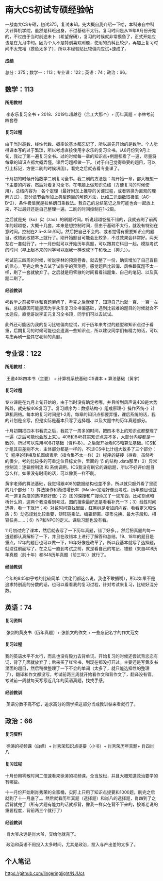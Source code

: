 # 南大CS初试专硕经验帖

​	一战南大CS专硕，初试375，复试未知。先大概自我介绍一下哈，本科来自中科大计算机学院，虽然是科班出身，不过基础不太行。复习时间是从19年8月份开始的，不过由于当时前途未卜（希望保研），复习的时候就非常摸鱼了，正式开始应该是在九月中旬。因为个人不是特别喜欢刷题，使用的资料比较少，再加上复习时间不太充裕（摸鱼太多了），所以本经验贴比较偏向应试+速成了。

#### 成绩

总分：375；数学一：113；专业课：122；英语：74；政治：66。

## 数学：113

#### 所用教材

​	李永乐复习全书 + 2018、2019年超越卷（合工大那个）+ 历年真题 +  李林考前四套卷 

#### 复习过程

​	由于当时高数、线性代数、概率论基本都忘记了，所以最先开始的是数学。个人觉得课本写的过于繁琐，所以考虑直接使用李永乐的复习全书。从8月份到9月上旬，我过了第一遍复习全书。过的时候每一章的知识点+例题都看了一遍，尽量将每章的知识点都大概弄懂，课后习题都做一下。（对于自己觉得重要的题目，可以打上标记，方便二刷的时候巩固）。看完之后就去看专业课了。

​	十月初的时候开始数学二刷复习全书。我二刷的方法是：每开始一章，都大概想一下主要的内容，然后对着复习全书，在电脑上做知识总结（方便复习的时候使用），总结内容为：各个定理（最好附加上推导的关键过程，或者转换为直观的理解方式），部分章节会附加上典型题目的解题方法，比如二元函数取极值（AC-B^2）、条件极值就是拉格朗日乘数法。我自己的总结笔记之后可能也会一起放上来，不过最好还是自己整理一遍。二刷的时间控制在1~2周。

​	之后就是充（ku）实（zao）的刷题时间。听说超越卷挺不错的，我就去刷了前两年的超越卷，大概十几套。本来是想控制时间，但由于基础不太行，就没有特别在意时间，控制在2.5~3.5h即可。然后把自己不会的、或者觉得有重要知识点的题目，改错到改错本上就行了。刚开始题目可能会比较多，不过效果会非常好。两天左右一套就行了。十一月份就可以开始历年真题，可以跟其它科目一起，模拟考试的时间（早上起不来的同学可以跟我一样改成下午和晚上（狗头））。

​	考试前三四周的时候，听说李林的预测卷香，就去整了一份，确实增加了自己盲目的信心。写完之后也去试了试张宇的预测卷，感觉题目比较偏、风格跟真题不太一样，刷了一套就放弃了。之后就是用零散的时间看看错题集、自己的笔记、以及真题二刷了。

#### 经验教训

​	考数学之前被李林和真题麻痹了，考完之后就傻了，知道自己也就一百、一百一左右。总结原因可能是因为李永乐复习全书偏基础，遇到比较难的题目的时候就会不太适应。直觉哥说李正元复习全书顶，同学们可以去试试。

​	此外还可能因为我的复习比较偏向应试，对于历年来考过的题型和知识点过于看重，后期复习的时候可能也会遗漏一些知识点，所以建议同学们有精力的话，可以考虑再刷一些其它老师的真题。

## 专业课：122

#### 所用教材：

​	王道408四本书（主要） + 计算机系统基础ICS课本 + 算法基础（黄宇）

#### 复习过程

​	专业课是在九月上旬开始的，由于当时没有确定考哪，并且听到风声说408是大势所趋，就先按408复习了。复习顺序为：数据结构-》组成原理-》操作系统-》计算机网络。每本的复习时间是1-2周，每章的知识点都要弄懂，课后系统的话，我的计划是全写，但是实际是基本只写了选择题、以及大题中的历年真题部分。

​	十月初期把四本书看完之后，我花了一周多的时间，把四本书上的知识点都整理了一遍（之后可能也会放上来）。408和845其实知识点差不多，大部分内容都是一致的，所以可以先用408打基础（资料多）。之后就开始看ICS和算法基础。ICS和计组其实差别不大，主体部分都是一样的，不过ICS中比计组大致多了三个部分：1）程序的转换及机器级表示（指令集不太一样）2）程序的链接（得看，虽然考的很少，考的比较多的可重定位目标文件，里面的 节 的结构 .data那里）3）异常控制流：逻辑控制流 和 系统调用。ICS我没有刷它的课后题，所以不好评价题目怎么样。如果没有时间的话，可以像我一样不刷。

​	黄宇老师的算法基础，我觉得跟408的数据结构也差不多，所以就只额外看了里面的几个部分：1）算法操作和渐进增长率（Master定理好像没考过，历年题目也就考一道复杂度的选择题好像）；2）图的深搜和广搜添加了一些东西，比如割点和桥什么的，这两个我没看到考过。图的搜索最好还是看看补充一下；3）线性时间选择，看一下就行；4）对数时间查找里面，红黑树是增加的内容，看看定义和性质；5）动态规划比较重要，矩阵链乘法、编辑距离、硬币兑换、最大子段和、相容任务......；6）NP和NPC的定义。课后习题也没有看。

​	11月初过完了课本，然后就去写了一下历年真题，错了好多。。然后把真题的每一道题都认真解析了一下，并且在改错本上进行了解答和总结。19、18年的题目是重点，17年的题目也可以做一下，16年好像是改革了，所以我基本就写了选择题，就没往前面写了。在之后一直到考试之前，就是看自己的笔记、错题（来自408历年真题（前十年）和845历年真题（前三年））就行了。

#### 经验教训

​	今年的845似乎考的比较简单（大佬们都这么说，我也不敢插嘴），所以如果不是追求特别高的分数的话，也可以看看我的复习过程，针对考试来复习，比较好混分数。

## 英语：74

#### 复习资料

​	张剑的黄皮书（历年真题）+ 张凯文的作文  + 一些忘记名字的作文范文

#### 复习过程

​	我的英语水平不太行，而且也没有毅力去背单词。开始复习的时候还尝试背恋恋有词，背了几面就放弃了；后来买了红宝书，到现在都没打开过。主要还是写黄皮书里面的题目，然后稍微整理了一下不会的单词（太多了，就只能选择性的整理了），翻译和作文都没写。考试前两三周就开始看作文和背作文了，翻译没有管。考试前一周就每天写写近几年的英语真题，找找手感。

#### 经验教训

​	英语分数不高不低，追求高分的同学把这部分当成教训帖来看就行了。

## 政治：66

#### 复习资料

​	徐涛的视频课（白嫖）+ 肖秀荣知识点提要（小书）+ 肖秀荣历年真题+ 肖四肖八

#### 复习过程

​	十月份用零散时间二倍速看来徐涛的视频课，全当放松，并且大概知道政治要学的有哪些。

​	十一月份开始刷肖秀荣的全家桶，实际上只用了知识点提要和1000题，刷完之后就到了十一月底了。。然后就看历年真题（选择题）和肖八的选择题，肖四到了之后背就完了（所有大题有能力的话就都背，像我一样实在背不下来的，按肖老说的重要程度，背前两三个就行了）

#### 经验教训

​	肖大爷永远是肖大爷，交给他就完了。

​	政治和英语不用投入太多时间，尤其是政治，投入与产出差的太多了。

## 个人笔记

https://github.com/lingeringlight/NJUcs